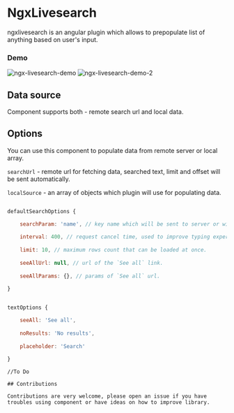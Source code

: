 # NgxLivesearch

ngxlivesearch is an angular plugin which allows to prepopulate list of anything based on user's input.

### Demo

![ngx-livesearch-demo](https://user-images.githubusercontent.com/20105433/37862900-18bfcbc0-2f6e-11e8-927d-2ae1a4f55360.gif)
![ngx-livesearch-demo-2](https://user-images.githubusercontent.com/20105433/37862903-26d5df92-2f6e-11e8-8774-0c2d1885d370.gif)



## Data source

Component supports both - remote search url and local data.

## Options

You can use this component to populate data from remote server or local array. 

`searchUrl` - remote url for fetching data, searched text, limit and offset will be sent automatically.

`localSource` - an array of objects which plugin will use for populating data.

```javascript

defaultSearchOptions {

    searchParam: 'name', // key name which will be sent to server or will be used to search in localSource. The default value is `name`.
    
    interval: 400, // request cancel time, used to improve typing experience. 
    
    limit: 10, // maximum rows count that can be loaded at once.
    
    seeAllUrl: null, // url of the `See all` link.
    
    seeAllParams: {}, // params of `See all` url.
    
}
```

```javascript

textOptions {

    seeAll: 'See all',
    
    noResults: 'No results',
    
    placeholder: 'Search'
    
}
```

```Events
//To Do

## Contributions

Contributions are very welcome, please open an issue if you have troubles using component or have ideas on how to improve library.

